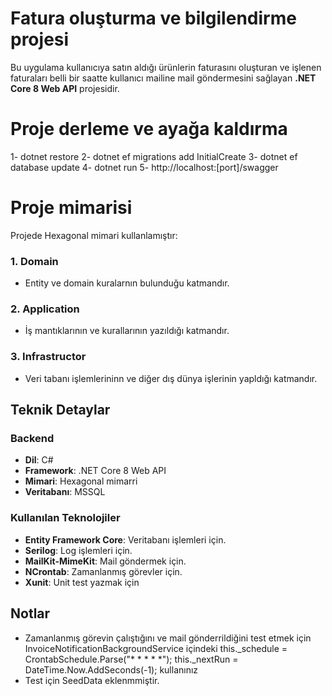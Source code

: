 # Fatura oluşturma ve bilgilendirme projesi
Bu uygulama kullanıcıya satın aldığı ürünlerin faturasını oluşturan ve işlenen faturaları belli bir saatte kullanıcı mailine mail göndermesini sağlayan **.NET Core 8 Web API** projesidir.

# Proje derleme ve ayağa kaldırma
1- dotnet restore
2- dotnet ef migrations add InitialCreate
3- dotnet ef database update
4- dotnet run
5- http://localhost:[port]/swagger

# Proje mimarisi

Projede Hexagonal mimari kullanlamıştır:

### 1. **Domain**
- Entity ve domain kuralarnın bulunduğu katmandır.

### 2. **Application**
- İş mantıklarının ve kurallarının yazıldığı katmandır.

### 3. **Infrastructor**
- Veri tabanı işlemlerininn ve diğer dış dünya işlerinin yapldığı katmandır.

## Teknik Detaylar

### Backend
- **Dil**: C#
- **Framework**: .NET Core 8 Web API
- **Mimari**: Hexagonal mimarri
- **Veritabanı**: MSSQL

### Kullanılan Teknolojiler
- **Entity Framework Core**: Veritabanı işlemleri için.
- **Serilog**: Log işlemleri için.
- **MailKit-MimeKit**: Mail göndermek için.
- **NCrontab**: Zamanlanmış görevler için.
- **Xunit**: Unit test yazmak için

## Notlar

- Zamanlanmış görevin çalıştığını ve mail gönderrildiğini test etmek için InvoiceNotificationBackgroundService içindeki
this._schedule = CrontabSchedule.Parse("* * * * *");
this._nextRun = DateTime.Now.AddSeconds(-1); 
kullanınız
- Test için SeedData eklenmmiştir.

